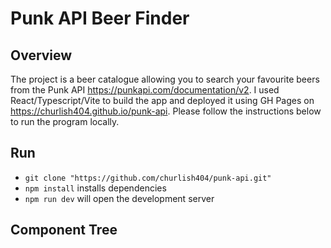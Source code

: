 # Punk API Beer Finder

## Overview
The project is a beer catalogue allowing you to search your favourite beers from the Punk API https://punkapi.com/documentation/v2.
I used React/Typescript/Vite to build the app and deployed it using GH Pages on https://churlish404.github.io/punk-api. Please follow the instructions below to run the program locally.

## Run

+ `git clone "https://github.com/churlish404/punk-api.git"`
+ `npm install` installs dependencies
+ `npm run dev` will open the development server

## Component Tree




